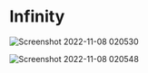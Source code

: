 # Infinity

![Screenshot 2022-11-08 020530](https://user-images.githubusercontent.com/74864221/200434442-fd79a788-8930-4f60-9917-17096adfceb6.png)


![Screenshot 2022-11-08 020548](https://user-images.githubusercontent.com/74864221/200434445-b8cbcee3-b673-4843-92d5-53046950fb2a.png)
